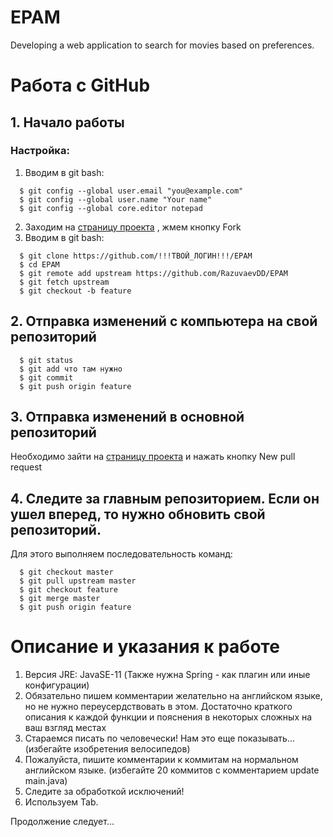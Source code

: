 # EPAM
 Developing a web application to search for movies based on preferences.

# Работа с GitHub
## 1. Начало работы

### Настройка:
  1. Вводим в git bash:
  ```
    $ git config --global user.email "you@example.com"
    $ git config --global user.name "Your name"
    $ git config --global core.editor notepad
  ```
  2. Заходим на [страницу проекта](https://github.com/RazuvaevDD/EPAM) , жмем кнопку Fork 
  3. Вводим в git bash:
  ```
    $ git clone https://github.com/!!!ТВОЙ_ЛОГИН!!!/EPAM
    $ cd EPAM
    $ git remote add upstream https://github.com/RazuvaevDD/EPAM
    $ git fetch upstream
    $ git checkout -b feature
  ```

## 2. Отправка изменений с компьютера на свой репозиторий 
```
  $ git status
  $ git add что там нужно
  $ git commit
  $ git push origin feature
```
## 3. Отправка изменений в основной репозиторий

Необходимо зайти на [страницу проекта](https://github.com/RazuvaevDD/EPAM) и нажать кнопку New pull request

## 4. Следите за главным репозиторием. Если он ушел вперед, то нужно обновить свой репозиторий. 
Для этого выполняем последовательность команд:
```
  $ git checkout master
  $ git pull upstream master
  $ git checkout feature
  $ git merge master
  $ git push origin feature
```
# Описание и указания к работе

1. Версия JRE: JavaSE-11 (Также нужна Spring - как плагин или иные конфигурации)
2. Обязательно пишем комментарии желательно на английском языке, но не нужно переусердствовать в этом. Достаточно краткого описания к каждой функции и пояснения в некоторых сложных на ваш взгляд местах
3. Стараемся писать по человечески! Нам это еще показывать... (избегайте изобретения велосипедов)
4. Пожалуйста, пишите комментарии к коммитам на нормальном английском языке. (избегайте 20 коммитов c комментарием update main.java)
5. Следите за обработкой исключений!
6. Используем Tab.

Продолжение следует...
